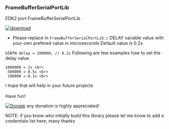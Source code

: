 ### FrameBufferSerialPortLib
EDK2 port FrameBufferSerialPortLib


[![download](https://img.shields.io/github/downloads/serdeliuk/FrameBufferSerialPortLib/total)](https://github.com/serdeliuk/FrameBufferSerialPortLib/releases/download/1/FrameBufferSerialPortLib.zip)

- Please replace in `FrameBufferSerialPortLib.c` DELAY variable value with your own prefered value in microseconds
Default value is 0.2s

`UINTN delay = 200000; // 0.2s`
Following are few examples how to set the delay value
```
1000000 = 1s <br>
 500000 = 0.5s <br>
 100000 = 0.1s <br>

```


I hope that will help in your future projects<br><br>
Have fun!

[![Donate](https://img.shields.io/badge/Donate-PayPal-green.svg)](https://paypal.me/serdeliuk) any donation is highly appreciated!

NOTE: if you know who initially build this library please let me know to add a credentials list here, many thanks
